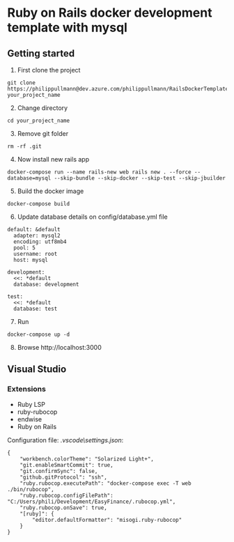 # Ruby on Rails docker development template with mysql

## Getting started

1. First clone the project

```
git clone https://philippullmann@dev.azure.com/philippullmann/RailsDockerTemplate/_git/RailsDockerTemplate your_project_name
```

2. Change directory

```
cd your_project_name
```

3. Remove git folder

```
rm -rf .git
```

4. Now install new rails app

```
docker-compose run --name rails-new web rails new . --force --database=mysql --skip-bundle --skip-docker --skip-test --skip-jbuilder
```

5. Build the docker image

```
docker-compose build
```

6. Update database details on config/database.yml file

```
default: &default
  adapter: mysql2
  encoding: utf8mb4
  pool: 5
  username: root
  host: mysql

development:
  <<: *default
  database: development

test:
  <<: *default
  database: test
```

7. Run

```
docker-compose up -d
```

8. Browse http://localhost:3000

## Visual Studio

### Extensions

* Ruby LSP
* ruby-rubocop
* endwise
* Ruby on Rails

Configuration file: *.vscode\settings.json*:

```
{
    "workbench.colorTheme": "Solarized Light+",
    "git.enableSmartCommit": true,
    "git.confirmSync": false,
    "github.gitProtocol": "ssh",
    "ruby.rubocop.executePath": "docker-compose exec -T web ./bin/rubocop",
    "ruby.rubocop.configFilePath": "C:/Users/phili/Development/EasyFinance/.rubocop.yml",
    "ruby.rubocop.onSave": true,
    "[ruby]": {
        "editor.defaultFormatter": "misogi.ruby-rubocop"
    }
}
```